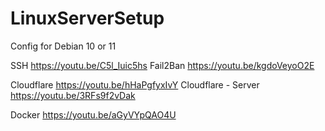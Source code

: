 # LinuxServerSetup

Config for Debian 10 or 11

SSH
https://youtu.be/C5l_Iuic5hs
Fail2Ban
https://youtu.be/kgdoVeyoO2E

Cloudflare
https://youtu.be/hHaPgfyxIvY
Cloudflare - Server
https://youtu.be/3RFs9f2vDak

Docker 
https://youtu.be/aGyVYpQAO4U

